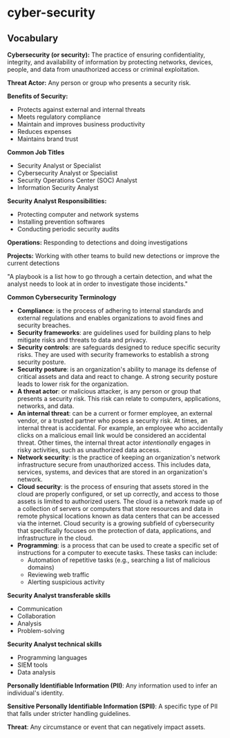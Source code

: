 # cyber-security
## Vocabulary
**Cybersecurity (or security):** The practice of ensuring confidentiality, integrity, and availability of information by protecting networks, devices, people, and data from unauthorized access or criminal exploitation.

**Threat Actor:** Any person or group who presents a security risk.

**Benefits of Security:**
* Protects against external and internal threats
* Meets regulatory compliance
* Maintain and improves business productivity
* Reduces expenses
* Maintains brand trust

**Common Job Titles**
* Security Analyst or Specialist
* Cybersecurity Analyst or Specialist
* Security Operations Center (SOC) Analyst
* Information Security Analyst

**Security Analyst Responsibilities:**
* Protecting computer and network systems
* Installing prevention softwares
* Conducting periodic security audits

**Operations:** Responding to detections and doing investigations

**Projects:** Working with other teams to build new detections or improve the current detections

"A playbook is a list how to go through a certain detection, and what the analyst needs to look at in order to investigate those incidents."

**Common Cybersecurity Terminology**
* **Compliance**: is the process of adhering to internal standards and external regulations and enables organizations to avoid fines and security breaches.
* **Security frameworks**: are guidelines used for building plans to help mitigate risks and threats to data and privacy.
* **Security controls**: are safeguards designed to reduce specific security risks. They are used with security frameworks to establish a strong security posture.
* **Security posture**: is an organization's ability to manage its defense of critical assets and data and react to change. A strong security posture leads to lower risk for the organization.
* **A threat actor**: or malicious attacker, is any person or group that presents a security risk. This risk can relate to computers, applications, networks, and data.
* **An internal threat**: can be a current or former employee, an external vendor, or a trusted partner who poses a security risk. At times, an internal threat is accidental. For example, an employee who accidentally clicks on a malicious email link would be considered an accidental threat. Other times, the internal threat actor *intentionally* engages in risky activities, such as unauthorized data access.
* **Network security**: is the practice of keeping an organization's network infrastructure secure from unauthorized access. This includes data, services, systems, and devices that are stored in an organization's network.
* **Cloud security**: is the process of ensuring that assets stored in the cloud are properly configured, or set up correctly, and access to those assets is limited to authorized users. The cloud is a network made up of a collection of servers or computers that store resources and data in remote physical locations known as data centers that can be accessed via the internet. Cloud security is a growing subfield of cybersecurity that specifically focuses on the protection of data, applications, and infrastructure in the cloud.
* **Programming**: is a process that can be used to create a specific set of instructions for a computer to execute tasks. These tasks can include:
  * Automation of repetitive tasks (e.g., searching a list of malicious domains)
  * Reviewing web traffic
  * Alerting suspicious activity

**Security Analyst transferable skills**
* Communication
* Collaboration
* Analysis
* Problem-solving

**Security Analyst technical skills**
* Programming languages
* SIEM tools
* Data analysis

**Personally Identifiable Information (PII)**: Any information used to infer an individual's identity.

**Sensitive Personally Identifiable Information (SPII)**: A specific type of PII that falls under stricter handling guidelines.

**Threat**: Any circumstance or event that can negatively impact assets.

